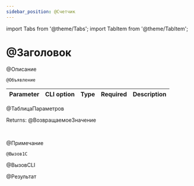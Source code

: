 ```yaml
---
sidebar_position: @Счетчик
---
```


import Tabs from '@theme/Tabs';
import TabItem from '@theme/TabItem';

# @Заголовок
@Описание



`@Объявление`

  | Parameter | CLI option | Type | Required | Description |
  |-|-|-|-|-|
@ТаблицаПараметров
  
  Returns: @ВозвращаемоеЗначение

<br/>

@Примечание


```bsl title="1C:Enterprise/OneScript code example"
@Вызов1С
```
 
@ВызовCLI


@Результат
